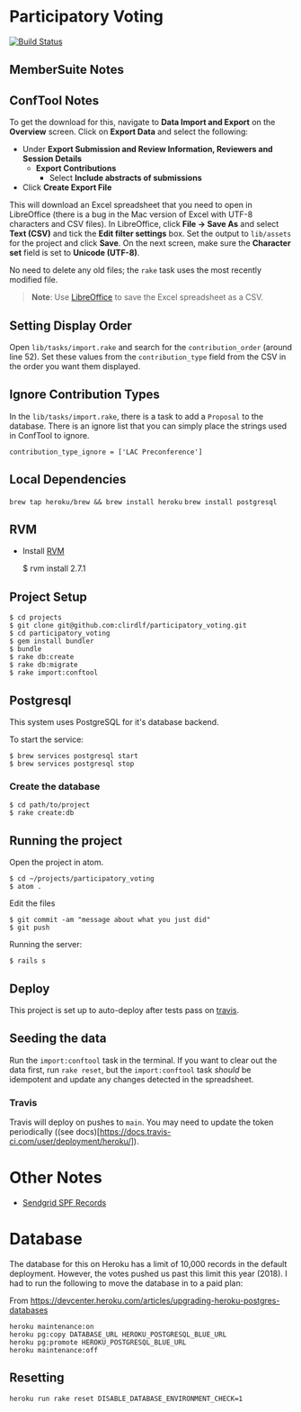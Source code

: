 # Participatory Voting

[![Build Status](https://travis-ci.org/clirdlf/participatory_voting.svg?branch=main)](https://travis-ci.org/clirdlf/participatory_voting)

## MemberSuite Notes

## ConfTool Notes

To get the download for this, navigate to **Data Import and Export** on the **Overview** screen. Click on **Export Data** and select the following:

-   Under **Export Submission and Review Information, Reviewers and Session Details**
    -   **Export Contributions**
        -   Select **Include abstracts of submissions**
-   Click **Create Export File**

This will download an Excel spreadsheet that you need to open in LibreOffice (there is a bug in the Mac version of Excel with UTF-8 characters and CSV files). In LibreOffice, click **File -> Save As** and select **Text (CSV)** and tick the **Edit filter settings** box. Set the output to `lib/assets` for the project and click **Save**. On the next screen, make sure the **Character set** field is set to **Unicode (UTF-8)**.

No need to delete any old files; the `rake` task uses the most recently modified file.

> **Note**: Use [LibreOffice](https://www.libreoffice.org/) to save the Excel spreadsheet as a CSV.

## Setting Display Order

Open `lib/tasks/import.rake` and search for the `contribution_order` (around line 52). Set these values from the `contribution_type` field from the CSV in the order you want them displayed.

## Ignore Contribution Types

In the `lib/tasks/import.rake`, there is a task to add a `Proposal` to the database. There is an ignore list that you can simply place the strings used in ConfTool to ignore.

    contribution_type_ignore = ['LAC Preconference']

## Local Dependencies

`brew tap heroku/brew && brew install heroku`
`brew install postgresql`

## RVM

-   Install [RVM](https://rvm.io/)

    $ rvm install 2.7.1

## Project Setup

    $ cd projects
    $ git clone git@github.com:clirdlf/participatory_voting.git
    $ cd participatory_voting
    $ gem install bundler
    $ bundle
    $ rake db:create
    $ rake db:migrate
    $ rake import:conftool

## Postgresql

This system uses PostgreSQL for it's database backend.

To start the service:

    $ brew services postgresql start
    $ brew services postgresql stop

### Create the database

    $ cd path/to/project
    $ rake create:db

## Running the project

Open the project in atom.

    $ cd ~/projects/participatory_voting
    $ atom .

Edit the files

    $ git commit -am "message about what you just did"
    $ git push

Running the server:

    $ rails s

## Deploy

This project is set up to auto-deploy after tests pass on [travis](https://travis-ci.org/clirdlf/participatory_voting).

## Seeding the data

Run the `import:conftool` task in the terminal. If you want to clear out the data first, run `rake reset`, but the `import:conftool` task _should_ be idempotent and update any changes detected in the spreadsheet.

### Travis

Travis will deploy on pushes to `main`. You may need to update the token periodically ((see docs)[https://docs.travis-ci.com/user/deployment/heroku/]).

# Other Notes

-   [Sendgrid SPF Records](https://sendgrid.com/docs/Glossary/spf.html)

# Database

The database for this on Heroku has a limit of 10,000 records in the default deployment. However, the votes pushed us past this limit this year (2018). I had to run the following to move the database in to a paid plan:

From <https://devcenter.heroku.com/articles/upgrading-heroku-postgres-databases>

    heroku maintenance:on
    heroku pg:copy DATABASE_URL HEROKU_POSTGRESQL_BLUE_URL
    heroku pg:promote HEROKU_POSTGRESQL_BLUE_URL
    heroku maintenance:off

## Resetting

    heroku run rake reset DISABLE_DATABASE_ENVIRONMENT_CHECK=1
